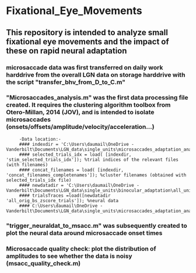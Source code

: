 # Fixational_Eye_Movements
## This repository is intended to analyze small fixational eye movements and the impact of these on rapid neural adaptation
### microsaccade data was first transferred on daily work harddrive from the overall LGN data on storage harddrive with the script "transfer_bhv_from_D_to_C.m"
### "Microsaccades_analysis.m" was the first data processing file created. It requires the clustering algorithm toolbox from Otero-Millan, 2014 (JOV), and is intended to isolate microsaccades (onsets/offsets/amplitude/velocity/acceleration...)
         -Data location:-
         #### indexdir = 'C:\Users\daumail\OneDrive - Vanderbilt\Documents\LGN_data\single_units\microsaccades_adaptation_analysis\analysis\';
         #### selected_trials_idx = load( [indexdir, 'stim_selected_trials_idx']); %trial indices of the relevant files (with filenames)
         #### concat_filenames = load( [indexdir, 'concat_filenames_completenames']); %cluster filenames (obtained with selected_trials_idx file)
         #### newdatadir = 'C:\Users\daumail\OneDrive - Vanderbilt\Documents\LGN_data\single_units\binocular_adaptation\all_units\';
         #### trialsTraces =load([newdatadir 'all_orig_bs_zscore_trials']); %neural data
         #### C:\Users\daumail\OneDrive - Vanderbilt\Documents\LGN_data\single_units\microsaccades_adaptation_analysis\concat2_bhv_selected_units\',cluster,'\');
 
        


### "trigger_neuraldat_to_msacc.m" was subsequently created to plot the neural data around microsaccade onset times 

### Microsaccade quality check: plot the distribution of amplitudes to see whether the data is noisy (msacc_quality_check.m)
